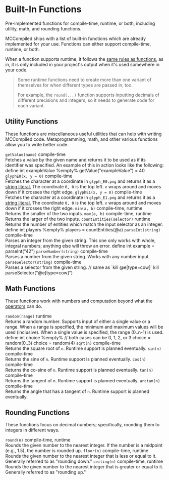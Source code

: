 # Built-In Functions

<primary-label ref="runtime"/>
<secondary-label ref="s_runtime"/>
<secondary-label ref="s_compile_time"/>

<link-summary>
Pre-implemented functions for compile-time, runtime, or both, including utility, math, and rounding functions.
</link-summary>

MCCompiled ships with a list of built-in functions which are already implemented for your use. Functions can either
support <format color='lightskyblue'>compile-time</format>, <format color='salmon'>runtime</format>, or both.

When a function supports runtime, it follows the [same rules as functions](Functions.md#exports), as in, it is only
included in your project's output when it's used somewhere in your code.

> Some runtime functions need to create more than one variant of themselves for when different types are passed in, too.
> 
> For example, the `round(...)` function supports inputting decimals of different precisions and integers, so it needs
> to generate code for each variant.

## Utility Functions
These functions are miscellaneous useful utilities that can help with writing MCCompiled code. Metaprogramming, math,
and other various functions allow you to write better code. 

<deflist>
<def title="Get Value by Name">
<code>getValue(name)</code> <format color='lightskyblue'>compile-time</format><br />
Fetches a value by the given name and returns it to be used as if its identifier was specified. An example of this
in action looks like the following:
<code-block lang="%lang%">
define int exampleValue
%empty%
getValue("exampleValue") = 40
</code-block>
</def>

<def title="Fetch E0 Glyph">
<code>glyphE0(x, y = 0)</code> <format color='lightskyblue'>compile-time</format><br />
Fetches the character at a coordinate in <code>glyph_E0.png</code> and returns it as a <a href="Syntax.md" anchor="strings"> string literal.</a> The coordinate <code>0, 0</code> is the top left.
<note><code>x</code> wraps around and moves down if it crosses the right edge.</note>
</def>

<def title="Fetch E1 Glyph">
<code>glyphE1(x, y = 0)</code> <format color='lightskyblue'>compile-time</format><br />
Fetches the character at a coordinate in <code>glyph_E1.png</code> and returns it as a <a href="Syntax.md" anchor="strings"> string literal.</a> The coordinate <code>0, 0</code> is the top left.
<note><code>x</code> wraps around and moves down if it crosses the right edge.</note>
</def>

<def title="Minimum">
<code>min(a, b)</code> <format color='lightskyblue'>compile-time</format>, <format color='salmon'>runtime</format><br />
Returns the smaller of the two inputs.
</def>

<def title="Maximum">
<code>max(a, b)</code> <format color='lightskyblue'>compile-time</format>, <format color='salmon'>runtime</format><br />
Returns the larger of the two inputs.
</def>

<def title="Count Entities">
<code>countEntities(selector)</code> <format color='salmon'>runtime</format><br />
Returns the number of entities which match the input selector as an integer.
<code-block lang="%lang%">
define int players
%empty%
players = countEntities(@a)
</code-block>
</def>

<def title="Parse Integer">
<code>parseInt(string)</code> <format color='lightskyblue'>compile-time</format><br />
Parses an integer from the given string. This one only works with whole, integral numbers; anything else will throw an error.
<code-block lang="%lang%">
define int example = parseInt("42")
</code-block>
</def>

<def title="Parse Number">
<code>parseNumber(string)</code> <format color='lightskyblue'>compile-time</format><br />
Parses a number from the given string. Works with any number input.
</def>

<def title="Parse Selector">
<code>parseSelector(string)</code> <format color='lightskyblue'>compile-time</format><br />
Parses a selector from the given string.
<code-block lang="%lang%">
// same as `kill @e[type=cow]`
kill parseSelector("@e[type=cow]")
</code-block>
</def>

</deflist>

## Math Functions
These functions work with numbers and computation beyond what the [operators](Values.md#simple-math) can do.

<deflist>
<def title="Random">
<code>random(range)</code> <format color='salmon'>runtime</format><br />
Returns a random number. Supports input of either a single value or a range.
When a range is specified, the minimum and maximum values will be used (inclusive).
When a single value is specified, the range (0..n-1) is used.
<code-block lang="%lang%">
define int choice
%empty%
// both cases can be 0, 1, 2, or 3
choice = random(0..3)
choice = random(4)
</code-block>
</def>

<def title="Square Root">
<code>sqrt(n)</code> <format color='lightskyblue'>compile-time</format><br />
Returns the square root of <code>n</code>. Runtime support is planned eventually.
</def>

<def title="Sine">
<code>sin(n)</code> <format color='lightskyblue'>compile-time</format><br />
Returns the sine of <code>n</code>. Runtime support is planned eventually.
</def>

<def title="Cosine">
<code>cos(n)</code> <format color='lightskyblue'>compile-time</format><br />
Returns the co-sine of <code>n</code>. Runtime support is planned eventually.
</def>

<def title="Tangent">
<code>tan(n)</code> <format color='lightskyblue'>compile-time</format><br />
Returns the tangent of <code>n</code>. Runtime support is planned eventually.
</def>

<def title="Arc-tangent">
<code>arctan(n)</code> <format color='lightskyblue'>compile-time</format><br />
Returns the angle that has a tangent of <code>n</code>. Runtime support is planned eventually.
</def>
</deflist>

## Rounding Functions
These functions focus on decimal numbers; specifically, rounding them to integers in different ways.

<deflist>
<def title="Round">
<code>round(n)</code> <format color='lightskyblue'>compile-time</format>, <format color='salmon'>runtime</format><br />
Rounds the given number to the nearest integer. If the number is a midpoint (e.g., 1.5), the number is rounded up.
</def>

<def title="Floor">
<code>floor(n)</code> <format color='lightskyblue'>compile-time</format>, <format color='salmon'>runtime</format><br />
Rounds the given number to the nearest integer that is less or equal to it. Generally referred to as "rounding down."
</def>

<def title="Ceiling">
<code>ceiling(n)</code> <format color='lightskyblue'>compile-time</format>, <format color='salmon'>runtime</format><br />
Rounds the given number to the nearest integer that is greater or equal to it. Generally referred to as "rounding up."
</def>
</deflist>

